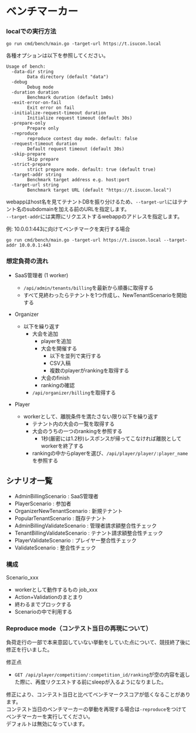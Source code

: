 # ベンチマーカー

### localでの実行方法

```
go run cmd/bench/main.go -target-url https://t.isucon.local
```

各種オプションは以下を参照してください。

```
Usage of bench:
  -data-dir string
        Data directory (default "data")
  -debug
        Debug mode
  -duration duration
        Benchmark duration (default 1m0s)
  -exit-error-on-fail
        Exit error on fail
  -initialize-request-timeout duration
        Initialize request timeout (default 30s)
  -prepare-only
        Prepare only
  -reproduce
        reproduce contest day mode. default: false
  -request-timeout duration
        Default request timeout (default 30s)
  -skip-prepare
        Skip prepare
  -strict-prepare
        strict prepare mode. default: true (default true)
  -target-addr string
        Benchmark target address e.g. host:port
  -target-url string
        Benchmark target URL (default "https://t.isucon.local")
```

webappはhost名を見てテナントDBを振り分けるため、`--target-url`にはテナント名のsubdomainを加える前のURLを指定します。  
`--target-addr`には実際にリクエストするwebappのアドレスを指定します。

例: 10.0.0.1:443に向けてベンチマークを実行する場合

```
go run cmd/bench/main.go -target-url https://t.isucon.local --target-addr 10.0.0.1:443
```

### 想定負荷の流れ

- SaaS管理者 (1 worker)
  - `/api/admin/tenants/billing`を最新から順番に取得する
  - すべて見終わったらテナントを1つ作成し、NewTenantScenarioを開始する

- Organizer
  - 以下を繰り返す
    - 大会を追加
      - playerを追加
      - 大会を開催する
        - 以下を並列で実行する
        - CSV入稿
        - 複数のplayerがrankingを取得する
      - 大会のfinish
      - rankingの確認
    - `/api/organizer/billing`を取得する

- Player
  - workerとして、離脱条件を満たさない限り以下を繰り返す
    - テナント内の大会の一覧を取得する
    - 大会のうちの一つのrankingを参照する
      - 1秒(厳密には1.2秒)レスポンスが帰ってこなければ離脱としてworkerを終了する
    - rankingの中からplayerを選び、`/api/player/player/:player_name`を参照する

## シナリオ一覧

- AdminBillingScenario          : SaaS管理者
- PlayerScenario                : 参加者
- OrganizerNewTenantScenario    : 新規テナント
- PopularTenantScenario         : 既存テナント
- AdminBillingValidateScenario  : 管理者請求額整合性チェック
- TenantBillingValidateScenario : テナント請求額整合性チェック
- PlayerValidateScenario	      : プレイヤー整合性チェック
- ValidateScenario	            : 整合性チェック

### 構成

Scenario_xxx
- workerとして動作するもの
job_xxx
- Action+Validationのまとまり
- 終わるまでブロックする
- Scenarioの中で利用する


### Reproduce mode（コンテスト当日の再現について）

負荷走行の一部で本来意図していない挙動をしていた点について、競技終了後に修正を行いました。  

修正点
- `GET /api/player/competition/:competition_id/ranking`が空の内容を返した際に、再度リクエストする前にsleepが入るようになりました。

修正により、コンテスト当日と比べてベンチマークスコアが低くなることがあります。  
コンテスト当日のベンチマーカーの挙動を再現する場合は`-reproduce`をつけてベンチマーカーを実行してください。  
デフォルトは無効になっています。
